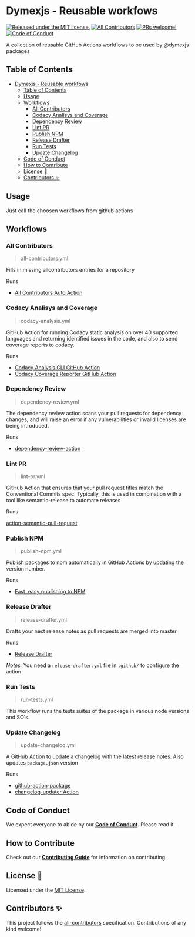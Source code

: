 # Dymexjs - Reusable workfows

[![Released under the MIT license.](https://img.shields.io/badge/license-MIT-blue.svg)](./LICENSE)
[![All Contributors][all-contributors-badge]](#contributors-)
[![PRs welcome!](https://img.shields.io/badge/PRs-welcome-brightgreen.svg)](.github/CONTRIBUTING.md)
[![Code of Conduct][coc-badge]][coc]

A collection of reusable GitHub Actions workflows to be used by @dymexjs packages

## Table of Contents

- [Dymexjs - Reusable workfows](#dymexjs---reusable-workfows)
  - [Table of Contents](#table-of-contents)
  - [Usage](#usage)
  - [Workflows](#workflows)
    - [All Contributors](#all-contributors)
    - [Codacy Analisys and Coverage](#codacy-analisys-and-coverage)
    - [Dependency Review](#dependency-review)
    - [Lint PR](#lint-pr)
    - [Publish NPM](#publish-npm)
    - [Release Drafter](#release-drafter)
    - [Run Tests](#run-tests)
    - [Update Changelog](#update-changelog)
  - [Code of Conduct](#code-of-conduct)
  - [How to Contribute](#how-to-contribute)
  - [License 📝](#license-)
  - [Contributors ✨](#contributors-)

## Usage

Just call the choosen workflows from github actions

## Workflows

### All Contributors

> all-contributors.yml

Fills in missing allcontributors entries for a repository

Runs

- [All Contributors Auto Action](https://github.com/JoshuaKGoldberg/all-contributors-auto-action)

### Codacy Analisys and Coverage

> codacy-analysis.yml

GitHub Action for running Codacy static analysis on over 40 supported languages and returning identified issues in the code, and also to send coverage reports to codacy.

Runs

- [Codacy Analysis CLI GitHub Action](https://github.com/codacy/codacy-analysis-cli-action)
- [Codacy Coverage Reporter GitHub Action](https://github.com/codacy/codacy-coverage-reporter-action)

### Dependency Review

> dependency-review.yml

The dependency review action scans your pull requests for dependency changes, and will raise an error if any vulnerabilities or invalid licenses are being introduced.

Runs

- [dependency-review-action](https://github.com/actions/dependency-review-action/)

### Lint PR

> lint-pr.yml

GitHub Action that ensures that your pull request titles match the Conventional Commits spec. Typically, this is used in combination with a tool like semantic-release to automate releases

Runs

[action-semantic-pull-request](https://github.com/amannn/action-semantic-pull-request/)

### Publish NPM

> publish-npm.yml

Publish packages to npm automatically in GitHub Actions by updating the version number.

Runs

- [Fast, easy publishing to NPM](https://github.com/JS-DevTools/npm-publish/)
  
### Release Drafter

> release-drafter.yml

Drafts your next release notes as pull requests are merged into master

Runs

- [Release Drafter](https://github.com/release-drafter/release-drafter/)

*Notes:* You need a `release-drafter.yml` file in `.github/` to configure the action

### Run Tests

> run-tests.yml

This workflow runs the tests suites of the package in various node versions and SO's.

### Update Changelog

> update-changelog.yml

A GitHub Action to update a changelog with the latest release notes.
Also updates `package.json` version

Runs

- [github-action-package](https://github.com/jaywcjlove/github-action-package/)
- [changelog-updater Action](https://github.com/stefanzweifel/changelog-updater-action/)

## Code of Conduct

We expect everyone to abide by our [**Code of Conduct**](.github/CODE_OF_CONDUCT.md). Please read it.

## How to Contribute

Check out our [**Contributing Guide**](.github/CONTRIBUTING.md) for information on contributing.

## License 📝

Licensed under the [MIT License](./LICENSE).

## Contributors ✨

<!-- ALL-CONTRIBUTORS-LIST:START - Do not remove or modify this section -->
<!-- prettier-ignore-start -->
<!-- markdownlint-disable -->

<!-- markdownlint-restore -->
<!-- prettier-ignore-end -->

<!-- ALL-CONTRIBUTORS-LIST:END -->

This project follows the [all-contributors](https://github.com/all-contributors/all-contributors) specification. Contributions of any kind welcome!

[all-contributors-badge]: https://img.shields.io/github/all-contributors/dymexjs/reusable_workflows?color=orange&style=flat-square
[coc]: .github/CODE_OF_CONDUCT.md
[coc-badge]: https://img.shields.io/badge/code%20of-conduct-ff69b4.svg?style=flat-square
